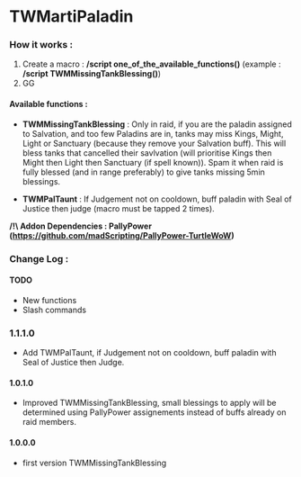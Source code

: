 # TWMartiPaladin

### How it works : 
1) Create a macro : **/script one_of_the_available_functions()** (example : **/script TWMMissingTankBlessing()**)
2) GG

#### Available functions :

- **TWMMissingTankBlessing** :
Only in raid, if you are the paladin assigned to Salvation, and too few Paladins are in, tanks may miss Kings, Might, Light or Sanctuary (because they remove your Salvation buff).
This will bless tanks that cancelled their savlvation (will prioritise Kings then Might then Light then Sanctuary (if spell known)).
Spam it when raid is fully blessed (and in range preferably) to give tanks missing 5min blessings.

- **TWMPalTaunt** :
If Judgement not on cooldown, buff paladin with Seal of Justice then judge (macro must be tapped 2 times). 


**/!\ Addon Dependencies : PallyPower (https://github.com/madScripting/PallyPower-TurtleWoW)**

### Change Log :

#### TODO 
* New functions
* Slash commands

### 1.1.1.0

* Add TWMPalTaunt, if Judgement not on cooldown, buff paladin with Seal of Justice then Judge. 

#### 1.0.1.0

* Improved TWMMissingTankBlessing, small blessings to apply will be determined using PallyPower assignements instead of buffs already on raid members.

#### 1.0.0.0

* first version TWMMissingTankBlessing